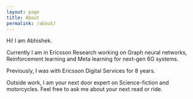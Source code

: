 ```yaml
---
layout: page
title: About
permalink: /about/
---
```


Hi! I am Abhishek. 

Currently I am in Ericsson Research working on Graph neural networks, Reinforcement learning and Meta learning for next-gen 6G systems. 

Previously, I was with Ericsson Digital Services for 8 years. 

Outside work, I am your next door expert on Science-fiction and motorcycles. Feel free to ask me about your next read or ride. 